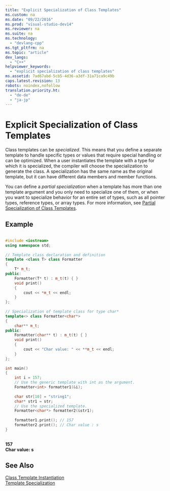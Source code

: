 ```yaml
---
title: "Explicit Specialization of Class Templates"
ms.custom: na
ms.date: "09/22/2016"
ms.prod: "visual-studio-dev14"
ms.reviewer: na
ms.suite: na
ms.technology: 
  - "devlang-cpp"
ms.tgt_pltfrm: na
ms.topic: "article"
dev_langs: 
  - "C++"
helpviewer_keywords: 
  - "explicit specialization of class templates"
ms.assetid: 7ad67abd-5cb5-4d36-a3df-31a71ca9c49b
caps.latest.revision: 13
robots: noindex,nofollow
translation.priority.ht: 
  - "de-de"
  - "ja-jp"
---
```

# Explicit Specialization of Class Templates
Class templates can be *specialized*. This means that you define a separate template to handle specific types or values that require special handling or can be optimized. When a user instantiates the template with a type for which it is specialized, the compiler will choose the specialization to generate the class. A specialization has the same name as the original template, but it can have different data members and member functions.  
  
 You can define a *partial specialization* when a template has more than one template argument and you only need to specialize one of them, or when you want to specialize behavior for an entire set of types, such as all pointer types, reference types, or array types. For more information, see [Partial Specialization of Class Templates](../vs140/partial-specialization-of-class-templates-in-visual-c---.net-2003.md).  
  
## Example  
  
```cpp  
  
#include <iostream>  
using namespace std;  
  
// Template class declaration and definition  
template <class T> class Formatter  
{  
    T* m_t;  
public:  
    Formatter(T* t) : m_t(t) { }  
    void print()  
    {  
        cout << *m_t << endl;  
    }  
};  
  
// Specialization of template class for type char*  
template<> class Formatter<char*>  
{  
    char** m_t;  
public:  
    Formatter(char** t) : m_t(t) { }  
    void print()  
    {  
        cout << "Char value: " << **m_t << endl;  
    }  
};  
  
int main()  
{  
    int i = 157;  
    // Use the generic template with int as the argument.  
    Formatter<int> formatter1(&i);  
  
    char str[10] = "string1";  
    char* str1 = str;  
    // Use the specialized template.  
    Formatter<char*> formatter2(&str1);  
  
    formatter1.print(); // 157  
    formatter2.print(); // Char value : s  
}  
  
```  
  
 **157**  
**Char value: s**   
## See Also  
 [Class Template Instantiation](../vs140/class-template-instantiation.md)   
 [Template Specialization](../vs140/template-specialization--c---.md)